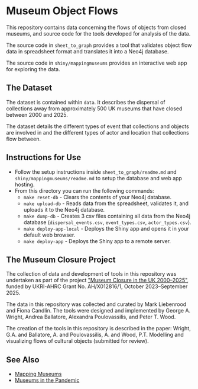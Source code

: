 # Museum Object Flows

This repository contains data concerning the flows of objects from closed museums, and source code for the tools developed for analysis of the data.

The source code in `sheet_to_graph` provides a tool that validates object flow data in spreadsheet format and translates it into a Neo4j database.

The source code in `shiny/mappingmuseums` provides an interactive web app for exploring the data.

## The Dataset

The dataset is contained within `data`. It describes the dispersal of collections away from approximately 500 UK museums that have closed between 2000 and 2025.

The dataset details the different types of event that collections and objects are involved in and the different types of actor and location that collections flow between.

## Instructions for Use

- Follow the setup instructions inside `sheet_to_graph/readme.md` and `shiny/mappingmuseums/readme.md` to setup the database and web app hosting.
- From this directory you can run the following commands:
  - `make reset-db` - Clears the contents of your Neo4j database.
  - `make upload-db` - Reads data from the spreadsheet, validates it, and uploads it to the Neo4j database.
  - `make dump-db` - Creates 3 csv files containing all data from the Neo4j database (`dispersal_events.csv`, `event_types.csv`, `actor_types.csv`).
  - `make deploy-app-local` - Deploys the Shiny app and opens it in your default web browser.
  - `make deploy-app` - Deploys the Shiny app to a remote server.

## The Museum Closure Project

The collection of data and development of tools in this repository was undertaken as part of the project ["Museum Closure in the UK 2000–2025"](https://mapping-museums.bbk.ac.uk/museum-closure-in-the-uk-2000-2025/), funded by UKRI-AHRC Grant No. AH/X012816/1, October 2023–September 2025.

The data in this repository was collected and curated by Mark Liebenrood and Fiona Candlin. The tools were designed and implemented by George A. Wright, Andrea Ballatore, Alexandra Poulovassilis, and Peter T. Wood.

The creation of the tools in this repository is described in the paper: Wright, G.A. and Ballatore, A. and Poulovassilis, A. and Wood, P.T. Modelling and visualizing flows of cultural objects (submitted for review).

## See Also

- [Mapping Museums](https://github.com/Birkbeck/mapping-museums)
- [Museums in the Pandemic](https://github.com/Birkbeck/museums-in-the-pandemic)